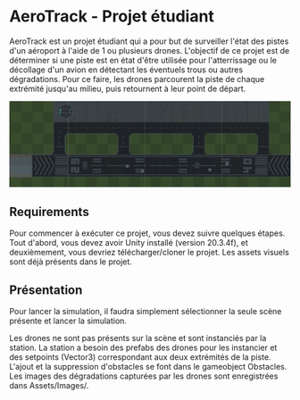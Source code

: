 # AeroTrack - Projet étudiant

AeroTrack est un projet étudiant qui a pour but de surveiller l'état des pistes d'un aéroport à l'aide de 1 ou plusieurs drones. 
L'objectif de ce projet est de déterminer si une piste est en état d'être utilisée pour l'atterrissage ou le décollage d'un avion en détectant les éventuels trous ou autres dégradations. 
Pour ce faire, les drones parcourent la piste de chaque extrémité jusqu'au milieu, puis retournent à leur point de départ.

<p align="center"><img src="scene.png"/></p>

## Requirements

Pour commencer à exécuter ce projet, vous devez suivre quelques étapes. Tout d'abord, vous devez avoir Unity installé (version 20.3.4f), et deuxièmement, vous devriez télécharger/cloner le projet. 
Les assets visuels sont déjà présents dans le projet.

## Présentation

Pour lancer la simulation, il faudra simplement sélectionner la seule scène présente et lancer la simulation.

Les drones ne sont pas présents sur la scène et sont instanciés par la station. La station a besoin des prefabs des drones pour les instancier et des setpoints (Vector3) correspondant aux deux extrémités de la piste. 
L'ajout et la suppression d'obstacles se font dans le gameobject Obstacles. 
Les images des dégradations capturées par les drones sont enregistrées dans Assets/Images/.
